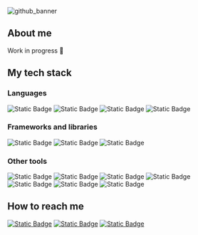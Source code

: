 
![github_banner](https://github.com/user-attachments/assets/a797b4a2-64a7-4141-a5a0-5394faf32fcb)
## About me
Work in progress 🚧
## My tech stack
### Languages
![Static Badge](https://img.shields.io/badge/Python-%233776AB?style=flat-square&logo=python&logoColor=white)
![Static Badge](https://img.shields.io/badge/TypeScript-007acc?style=flat-square&logo=typescript&logoColor=white)
![Static Badge](https://img.shields.io/badge/JavaScript-%23F7DF1E?style=flat-square&logo=javascript&logoColor=black)
![Static Badge](https://img.shields.io/badge/C%23-%23512BD4?style=flat-square&logoColor=black)
### Frameworks and libraries
![Static Badge](https://img.shields.io/badge/Django-%23092E20?style=flat-square&logo=django&logoColor=white)
![Static Badge](https://img.shields.io/badge/React-%2361DAFB?style=flat-square&logo=react&logoColor=black)
![Static Badge](https://img.shields.io/badge/ASP.NET%20Core-%23512BD4?style=flat-square&logo=dotnet&logoColor=white)
### Other tools
![Static Badge](https://img.shields.io/badge/PostgreSQL-%234169E1?style=flat-square&logo=postgresql&logoColor=white)
![Static Badge](https://img.shields.io/badge/SQL%20Server-red?style=flat-square)
![Static Badge](https://img.shields.io/badge/Git-%23F05032?style=flat-square&logo=git&logoColor=white)
![Static Badge](https://img.shields.io/badge/GitHub-%23181717?style=flat-square&logo=github&logoColor=white)
![Static Badge](https://img.shields.io/badge/Azure%20DevOps-008AD7?style=flat-square&logoColor=white)
![Static Badge](https://img.shields.io/badge/Visual%20Studio%20Code-0078d7?style=flat-square)
![Static Badge](https://img.shields.io/badge/Visual%20Studio-5e438f?style=flat-square)
## How to reach me
<a href="https://www.linkedin.com/in/kevin-rosario-cruz/" target="_blank">![Static Badge](https://img.shields.io/badge/LinkedIn-0077B5?style=flat-square)</a>
<a href="mailto:kevrosariocruz@gmail.com">![Static Badge](https://img.shields.io/badge/E--mail-%23EA4335?style=flat-square&logo=gmail&logoColor=white)</a>
<a href="https://www.instagram.com/kevrosariocruz/">![Static Badge](https://img.shields.io/badge/Instagram-%23FF0069?style=flat-square&logo=instagram&logoColor=white)
</a>

